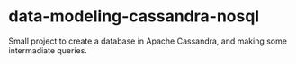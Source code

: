 # data-modeling-cassandra-nosql
Small project to create a database in Apache Cassandra, and making some intermadiate queries.
